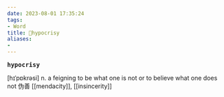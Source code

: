 ```yaml
---
date: 2023-08-01 17:35:24
tags: 
- Word
title: 📖hypocrisy
aliases: 
- 
---
```


<pre><strong>hypocrisy</strong></pre>

[hɪˈpɒkrəsi]
n. a feigning to be what one is not or to believe what one does not 伪善
[[mendacity]], [[insincerity]]
